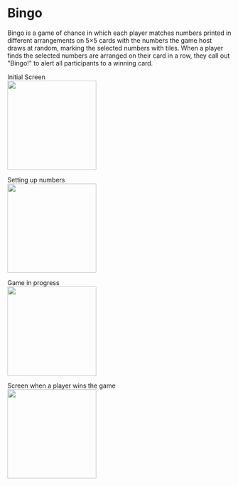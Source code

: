 # Bingo

Bingo is a game of chance in which each player matches numbers printed in different arrangements on 5×5 cards with the numbers the game host draws at random, marking the selected numbers with tiles. When a player finds the selected numbers are arranged on their card in a row, they call out "Bingo!" to alert all participants to a winning card.

Initial Screen </br>
<img src="https://user-images.githubusercontent.com/26905542/37950821-be78b7ca-31b7-11e8-8465-674dd350bfb1.png" width="200">


Setting up numbers </br>
<img src="https://user-images.githubusercontent.com/26905542/37951002-71f1989e-31b8-11e8-9b8e-f399e9fbd4e4.png" width="200">


Game in progress </br>
<img src="https://user-images.githubusercontent.com/26905542/37951022-809b3dbe-31b8-11e8-9c1b-f64a8c5b79f2.png" width="200">


Screen when a player wins the game </br>
<img src="https://user-images.githubusercontent.com/26905542/37951032-884d2a04-31b8-11e8-8114-fad0137ab43f.png" width="200">
